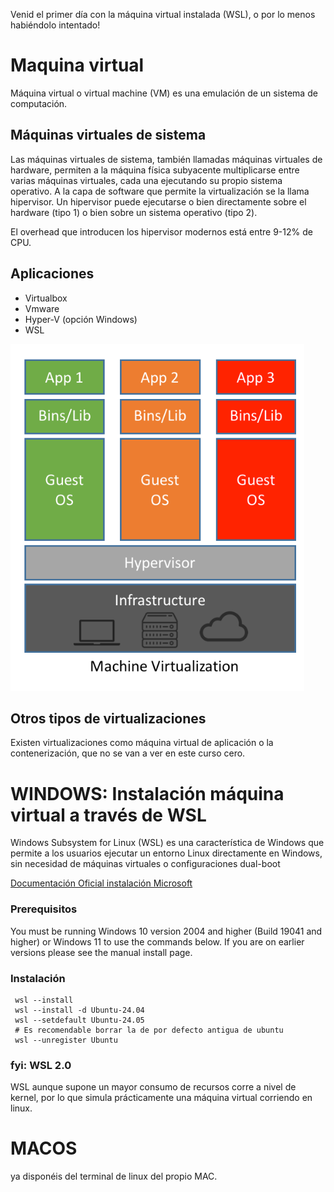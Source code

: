 Venid el primer día con la máquina virtual instalada (WSL), o por lo menos habiéndolo intentado!

# Maquina virtual
Máquina virtual o virtual machine (VM) es una emulación de un sistema de computación. 

## Máquinas virtuales de sistema
Las máquinas virtuales de sistema, también llamadas máquinas virtuales de hardware, permiten a la máquina física subyacente multiplicarse entre varias máquinas virtuales, cada una ejecutando su propio sistema operativo.
A la capa de software que permite la virtualización se la llama hipervisor.
Un hipervisor puede ejecutarse o bien directamente sobre el hardware (tipo 1) o bien sobre un sistema operativo (tipo 2).

El overhead que introducen los hipervisor modernos está entre 9-12% de CPU.

## Aplicaciones
- Virtualbox
- Vmware
- Hyper-V (opción Windows)
- WSL

![alt text](./images/virtualizacionArchitecture.png)


## Otros tipos de virtualizaciones
Existen virtualizaciones como máquina virtual de aplicación o la contenerización, que no se van a ver en este curso cero.


# WINDOWS: Instalación máquina virtual a través de WSL

Windows Subsystem for Linux (WSL) es una característica de Windows que permite a los usuarios ejecutar un entorno Linux directamente en Windows, sin necesidad de máquinas virtuales o configuraciones dual-boot

[Documentación Oficial instalación Microsoft](https://learn.microsoft.com/en-us/windows/wsl/install)

### Prerequisitos

You must be running Windows 10 version 2004 and higher (Build 19041 and higher) or Windows 11 to use the commands below. If you are on earlier versions please see the manual install page.


### Instalación
```
 wsl --install
 wsl --install -d Ubuntu-24.04
 wsl --setdefault Ubuntu-24.05
 # Es recomendable borrar la de por defecto antigua de ubuntu
 wsl --unregister Ubuntu
```

### fyi: WSL 2.0 

WSL aunque supone un mayor consumo de recursos corre a nivel de kernel, por lo que simula prácticamente una máquina virtual corriendo en linux.

# MACOS

ya disponéis del terminal de linux del propio MAC.


